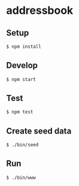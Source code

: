 # addressbook

## Setup
```bash
$ npm install
```

## Develop
```bash
$ npm start
```

## Test
```bash
$ npm test
```

## Create seed data
```bash
$ ./bin/seed
```

## Run
```bash
$ ./bin/www
```
